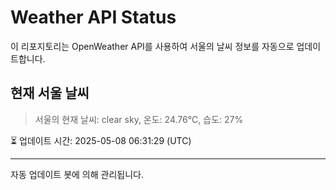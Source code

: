 
# Weather API Status

이 리포지토리는 OpenWeather API를 사용하여 서울의 날씨 정보를 자동으로 업데이트합니다.

## 현재 서울 날씨
> 서울의 현재 날씨: clear sky, 온도: 24.76°C, 습도: 27%

⏳ 업데이트 시간: 2025-05-08 06:31:29 (UTC)

---
자동 업데이트 봇에 의해 관리됩니다.
